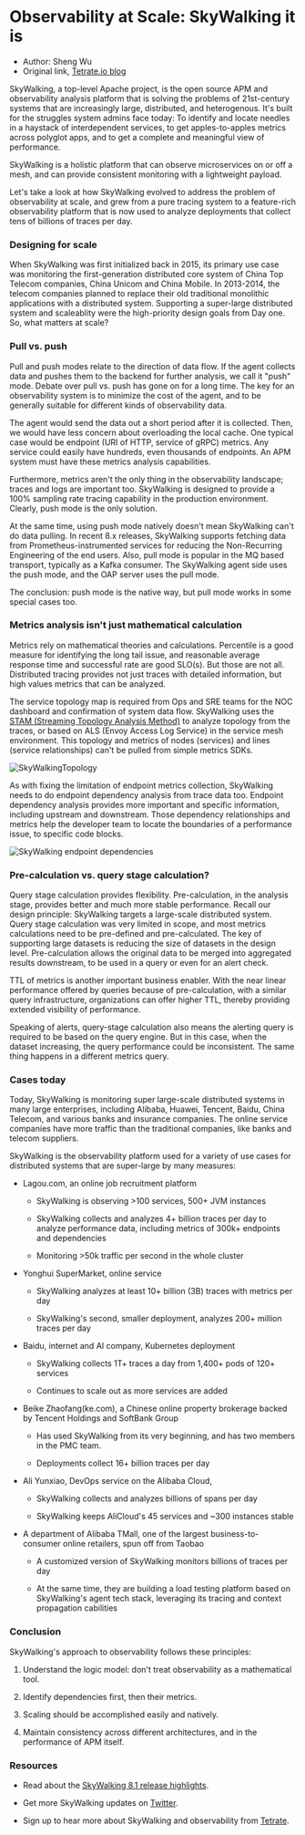 # Observability at Scale: SkyWalking it is
- Author: Sheng Wu
- Original link, [Tetrate.io blog](https://www.tetrate.io/blog/observability-at-scale-skywalking-it-is/)

SkyWalking, a top-level Apache project, is the open source APM and observability analysis platform that is solving the problems of 21st-century systems that are increasingly large, distributed, and heterogenous. It's built for the struggles system admins face today: To identify and locate needles in a haystack of interdependent services, to get apples-to-apples metrics across polyglot apps, and to get a complete and meaningful view of performance.

SkyWalking is a holistic platform that can observe microservices on or off a mesh, and can provide consistent monitoring with a lightweight payload.

Let's take a look at how SkyWalking evolved to address the problem of observability at scale, and grew from a pure tracing system to a feature-rich observability platform that is now used to analyze deployments that collect tens of billions of traces per day.

### **Designing for scale**

When SkyWalking was first initialized back in 2015, its primary use case was monitoring the first-generation distributed core system of China Top Telecom companies, China Unicom and China Mobile. In 2013-2014, the telecom companies planned to replace their old traditional monolithic applications with a distributed system. Supporting a super-large distributed system and scaleablity were the high-priority design goals from Day one. So, what matters at scale?

### **Pull vs. push**

Pull and push modes relate to the direction of data flow. If the agent collects data and pushes them to the backend for further analysis, we call it "push" mode. Debate over pull vs. push has gone on for a long time. The key for an observability system is to minimize the cost of the agent, and to be generally suitable for different kinds of observability data.

The agent would send the data out a short period after it is collected. Then, we would have less concern about overloading the local cache. One typical case would be endpoint (URI of HTTP, service of gRPC) metrics. Any service could easily have hundreds, even thousands of endpoints. An APM system must have these metrics analysis capabilities.

Furthermore, metrics aren't the only thing in the observability landscape; traces and logs are important too. SkyWalking is designed to provide a 100% sampling rate tracing capability in the production environment. Clearly, push mode is the only solution.

At the same time, using push mode natively doesn't mean SkyWalking can't do data pulling. In recent 8.x releases, SkyWalking supports fetching data from Prometheus-instrumented services for reducing the Non-Recurring Engineering of the end users. Also, pull mode is popular in the MQ based transport, typically as a Kafka consumer. The SkyWalking agent side uses the push mode, and the OAP server uses the pull mode.

The conclusion: push mode is the native way, but pull mode works in some special cases too.

### **Metrics analysis isn't just mathematical calculation**

Metrics rely on mathematical theories and calculations. Percentile is a good measure for identifying the long tail issue, and reasonable average response time and successful rate are good SLO(s). But those are not all. Distributed tracing provides not just traces with detailed information, but high values metrics that can be analyzed.

The service topology map is required from Ops and SRE teams for the NOC dashboard and confirmation of system data flow. SkyWalking uses the [STAM (Streaming Topology Analysis Method)](https://wu-sheng.github.io/STAM/) to analyze topology from the traces, or based on ALS (Envoy Access Log Service) in the service mesh environment. This topology and metrics of nodes (services) and lines (service relationships) can't be pulled from simple metrics SDKs.

![SkyWalkingTopology](https://lh5.googleusercontent.com/mmEhxSqUQOzFPWNWNkGEzML0g9b72TgbKbNJexNe-Ok1jC66LUq-g5jdOQe3MKd_a0DT5fud6_NtqGdOSTus-y4rQ3aoBOp44wRmofN6IEnvegZy3sahOLghn37W55ybQWgyayVq)

As with fixing the limitation of endpoint metrics collection, SkyWalking needs to do endpoint dependency analysis from trace data too. Endpoint dependency analysis provides more important and specific information, including upstream and downstream. Those dependency relationships and metrics help the developer team to locate the boundaries of a performance issue, to specific code blocks.

![SkyWalking endpoint dependencies](https://lh5.googleusercontent.com/ApgzsVgNsm4uddS_jCl_MegQefY8Ea3q5cmt1pphjy7bJ7SpKOWkE7IGOVD5TErTcdlzo3AadJPUaeeuLH6K_p7ZjzSrIRJb7AcNXd6b_8eQwchHD0-yzFkdG0blEPteInG61Tu8)

### **Pre-calculation vs. query stage calculation?** 

Query stage calculation provides flexibility. Pre-calculation, in the analysis stage, provides better and much more stable performance. Recall our design principle: SkyWalking targets a large-scale distributed system. Query stage calculation was very limited in scope, and most metrics calculations need to be pre-defined and pre-calculated. The key of supporting large datasets is reducing the size of datasets in the design level. Pre-calculation allows the original data to be merged into aggregated results downstream, to be used in a query or even for an alert check.

TTL of metrics is another important business enabler. With the near linear performance offered by queries because of pre-calculation, with a similar query infrastructure, organizations can offer higher TTL, thereby providing extended visibility of performance.

Speaking of alerts, query-stage calculation also means the alerting query is required to be based on the query engine. But in this case, when the dataset increasing, the query performance could be inconsistent. The same thing happens in a different metrics query.

### **Cases today**

Today, SkyWalking is monitoring super large-scale distributed systems in many large enterprises, including Alibaba, Huawei, Tencent, Baidu, China Telecom, and various banks and insurance companies. The online service companies have more traffic than the traditional companies, like banks and telecom suppliers.

SkyWalking is the observability platform used for a variety of use cases for distributed systems that are super-large by many measures:

*   Lagou.com, an online job recruitment platform

    *   SkyWalking is observing >100 services, 500+ JVM instances

    *   SkyWalking collects and analyzes 4+ billion traces per day to analyze performance data, including metrics of 300k+ endpoints and dependencies

    *   Monitoring >50k traffic per second in the whole cluster

*   Yonghui SuperMarket, online service

    *   SkyWalking analyzes at least 10+ billion (3B) traces with metrics per day

    *   SkyWalking's second, smaller deployment, analyzes 200+ million traces per day

*   Baidu, internet and AI company, Kubernetes deployment

    *   SkyWalking collects 1T+ traces a day from 1,400+ pods of 120+ services

    *   Continues to scale out as more services are added

*   Beike Zhaofang(ke.com), a Chinese online property brokerage backed by Tencent Holdings and SoftBank Group

    *   Has used SkyWalking from its very beginning, and has two members in the PMC team. 

    *   Deployments collect 16+ billion traces per day

*   Ali Yunxiao, DevOps service on the Alibaba Cloud,

    *   SkyWalking collects and analyzes billions of spans per day

    *   SkyWalking keeps AliCloud's 45 services and ~300 instances stable

*   A department of Alibaba TMall, one of the largest business-to-consumer online retailers, spun off from Taobao

    *   A customized version of SkyWalking monitors billions of traces per day

    *   At the same time, they are building a load testing platform based on SkyWalking's agent tech stack, leveraging its tracing and context propagation cabilities

### **Conclusion**

SkyWalking's approach to observability follows these principles:

1.  Understand the logic model: don't treat observability as a mathematical tool. 

2.  Identify dependencies first, then their metrics.

3.  Scaling should be accomplished easily and natively.

4.  Maintain consistency across different architectures, and in the performance of APM itself.

### **Resources**

*   Read about the [SkyWalking 8.1 release highlights](https://github.com/apache/skywalking/blob/master/CHANGES.md).

*   Get more SkyWalking updates on [Twitter](https://twitter.com/asfskywalking?lang=en).

*   Sign up to hear more about SkyWalking and observability from [Tetrate](https://www.tetrate.io/contact-us/).

